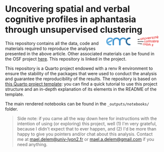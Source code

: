 # Uncovering spatial and verbal cognitive profiles in aphantasia through unsupervised clustering <img src='logo/logo-emc-lyon2.png' align="right" width="175" />

This repository contains all the data, code and materials required to reproduce the analyses presented in the above article. Other associated materials can be found in the OSF project [here](https://osf.io/7vsx6/). This repository is linked in the project.

This repository is a Quarto project endowed with a renv R environment to ensure the stability of the packages that were used to conduct the analysis and guarantee the reproducibility of the results. The repository is based on [this Quarto project template](https://github.com/m-delem/my-quarto-template): you can find a quick tutorial to use this project structure and an in-depth explanation of its elements in the README of the template.

The main rendered notebooks can be found in the `_outputs/notebooks/` folder.

> Side note: if you came all the way down here for instructions with the intention of using (or exploring) this project, well (1) I'm very grateful, because I didn't expect that to ever happen, and (2) I'd be more than happy to give you pointers and/or chat about this analysis. Contact me at <mael.delem@univ-lyon2.fr> or <mael.a.delem@gmail.com> if you need anything.